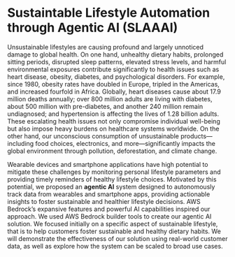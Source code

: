 # Sustaintable Lifestyle Automation through Agentic AI (SLAAAI)

Unsustainable lifestyles are causing profound and largely unnoticed damage to global health. On one hand, unhealthy dietary habits, prolonged sitting periods, disrupted sleep patterns, elevated stress levels, and harmful environmental exposures contribute significantly to health issues such as heart disease, obesity, diabetes, and psychological disorders. For example, since 1980, obesity rates have doubled in Europe, tripled in the Americas, and increased fourfold in Africa. Globally, heart diseases cause about 17.9 million deaths annually; over 800 million adults are living with diabetes, about 500 million with pre-diabetes, and another 240 million remain undiagnosed; and hypertension is affecting the lives of 1.28 billion adults. These escalating health issues not only compromise individual well-being but also impose heavy burdens on healthcare systems worldwide. On the other hand, our unconscious consumption of unsustainable products—including food choices, electronics, and more—significantly impacts the global environment through pollution, deforestation, and climate change.

Wearable devices and smartphone applications have high potential to mitigate these challenges by monitoring personal lifestyle parameters and providing timely reminders of healthy lifestyle choices. Motivated by this potential, we proposed an **agentic AI** system designed to autonomously track data from wearables and smartphone apps, providing actionable insights to foster sustainable and healthier lifestyle decisions. AWS Bedrock’s expansive features and powerful AI capabilities inspired our approach. We used AWS Bedrock builder tools to create our agentic AI solution. We focused initially on a specific aspect of sustainable lifestyle, that is to help customers foster sustainable and healthy dietary habits. We will demonstrate the effectiveness of our solution using real-world customer data, as well as explore how the system can be scaled to broad use cases.
